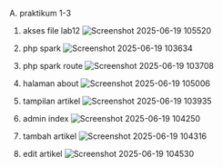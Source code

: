 A. praktikum 1-3
  1. akses file lab12
     ![Screenshot 2025-06-19 105520](https://github.com/user-attachments/assets/94fff714-1503-481c-97cd-d2ecd73b8eec)

  2. php spark
     ![Screenshot 2025-06-19 103634](https://github.com/user-attachments/assets/9c1c4d1a-3c0c-4a80-82df-a4b677e779d1)

  3. php spark route
     ![Screenshot 2025-06-19 103708](https://github.com/user-attachments/assets/c78548fe-16d2-4a2a-86f5-104a165046ed)

  4. halaman about
     ![Screenshot 2025-06-19 105006](https://github.com/user-attachments/assets/31bec9b7-5b71-4354-ae21-2b3e99b47984)

  5. tampilan artikel
     ![Screenshot 2025-06-19 103935](https://github.com/user-attachments/assets/52cc89c3-18dc-425b-977c-8100318f145b)

  6. admin index
     ![Screenshot 2025-06-19 104250](https://github.com/user-attachments/assets/8759d581-7505-47e5-8bf6-c9f7111b3138)

  7. tambah artikel
     ![Screenshot 2025-06-19 104316](https://github.com/user-attachments/assets/47886bc7-52c7-4066-8a6d-9d28133a4e40)

  8. edit artikel
     ![Screenshot 2025-06-19 104530](https://github.com/user-attachments/assets/12270b7b-aac1-4369-ad60-ff9af67240d0)

